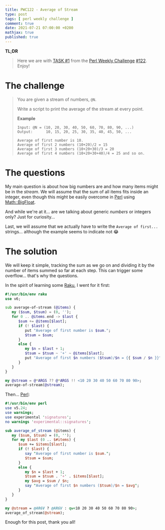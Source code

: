```yaml
---
title: PWC122 - Average of Stream
type: post
tags: [ perl weekly challenge ]
comment: true
date: 2021-07-21 07:00:00 +0200
mathjax: true
published: true
---
```


**TL;DR**

> Here we are with [TASK #1][] from the [Perl Weekly Challenge][]
> [#122][]. Enjoy!

# The challenge

> You are given a stream of numbers, `@N`.
>
> Write a script to print the average of the stream at every point.
>
> **Example**
>
>     Input: @N = (10, 20, 30, 40, 50, 60, 70, 80, 90, ...)
>     Output:      10, 15, 20, 25, 30, 35, 40, 45, 50, ...
>     
>     Average of first number is 10.
>     Average of first 2 numbers (10+20)/2 = 15
>     Average of first 3 numbers (10+20+30)/3 = 20
>     Average of first 4 numbers (10+20+30+40)/4 = 25 and so on.

# The questions

My main question is about how big numbers are and how many items might
be in the *stream*. We will assume that the sum of all items fits inside
an integer, even though this might be easily overcome in [Perl][] using
[Math::BigFloat][].

And while we're at it... are we talking about generic *numbers* or
integers only? Just for curiosity...

Last, we will assume that we actually have to write the `Average of
first...` strings... although the example seems to indicate not 😂

# The solution

We will keep it simple, tracking the sum as we go on and dividing it by
the number of items summed so far at each step. This can trigger some
overflow... that's why the questions.

In the spirit of learning some [Raku][], I went for it first:

```raku
#!/usr/bin/env raku
use v6;

sub average-of-stream (@items) {
   my ($sum, $tsum) = (0, '');
   for 0 .. @items.end -> $last {
      $sum += @items[$last];
      if (! $last) {
         put "Average of first number is $sum.";
         $tsum = $sum;
      }
      else {
         my $n = $last + 1;
         $tsum = $tsum ~ '+' ~ @items[$last];
         put "Average of first $n numbers ($tsum)/$n = {{ $sum / $n }}";
      }
   }
}

my @stream = @*ARGS ?? @*ARGS !! <10 20 30 40 50 60 70 80 90>;
average-of-stream(@stream);
```

Then... [Perl][]:

```perl
#!/usr/bin/env perl
use v5.24;
use warnings;
use experimental 'signatures';
no warnings 'experimental::signatures';

sub average_of_stream (@items) {
   my ($sum, $tsum) = (0, '');
   for my $last (0 .. $#items) {
      $sum += $items[$last];
      if (! $last) {
         say "Average of first number is $sum.";
         $tsum = $sum;
      }
      else {
         my $n = $last + 1;
         $tsum = $tsum . '+' . $items[$last];
         my $avg = $sum / $n;
         say "Average of first $n numbers ($tsum)/$n = $avg";
      }
   }
}

my @stream = @ARGV ? @ARGV : qw<10 20 30 40 50 60 70 80 90>;
average_of_stream(@stream);
```

Enough for this post, thank you all!

[Perl Weekly Challenge]: https://perlweeklychallenge.org/
[#122]: https://perlweeklychallenge.org/blog/perl-weekly-challenge-122/
[TASK #1]: https://perlweeklychallenge.org/blog/perl-weekly-challenge-122/#TASK1
[Perl]: https://www.perl.org/
[Raku]: https://raku.org/
[Math::BigFloat]: https://metacpan.org/pod/Math::BigFloat
